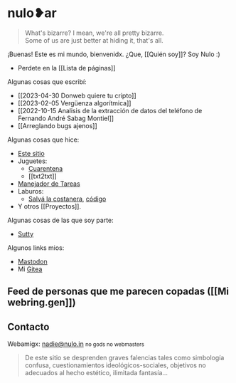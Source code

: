 <h1 class="main-title">nulo❥ar</h1>

> What's bizarre? I mean, we're all pretty bizarre.<br>Some of us are just better at hiding it, that's all.

¡Buenas! Este es mi mundo, bienvenidx. ¿Que, [[Quién soy]]? Soy Nulo :)

-   Perdete en la [[Lista de páginas]]

Algunas cosas que escribí:

-   [[2023-04-30 Donweb quiere tu cripto]]
-   [[2023-02-05 Vergüenza algorítmica]]
-   [[2022-10-15 Analisis de la extracción de datos del teléfono de Fernando André Sabag Montiel]]
-   [[Arreglando bugs ajenos]]

Algunas cosas que hice:

-   [Este sitio](https://gitea.nulo.in/Nulo/sitio)
-   Juguetes:
    -   [Cuarentena](https://cuarentena.nulo.in)
    -   [[txt2txt]]
-   [Manejador de Tareas](https://tareas.nulo.in)
-   Laburos:
    -   [Salvá la costanera](https://salvalacostanera.com.ar), [código](https://gitea.nulo.in/Nulo/salva-la-costanera)
-   Y otros [[Proyectos]].

Algunas cosas de las que soy parte:

-   [Sutty](https://sutty.coop.ar/)

Algunos links mios:

- <a rel="me noopener noreferrer" href="https://todon.eu/@Nulo">Mastodon</a>
- Mi [Gitea](https://gitea.nulo.in/Nulo)

## Feed de personas que me parecen copadas ([[Mi webring.gen]])

<nulo-sitio-reemplazar-con archivo="Mi webring.gen.js" />

## Contacto

Webamigx: [nadie@nulo.in](mailto:nadie@nulo.in) <small>no gods no webmasters</small>

> De este sitio se desprenden graves falencias tales como simbología confusa, cuestionamientos ideológicos-sociales, objetivos no adecuados al hecho estético, ilimitada fantasía...
